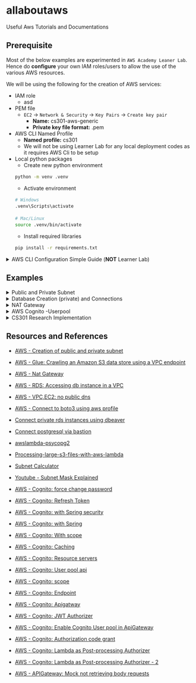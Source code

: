 # allaboutaws
Useful Aws Tutorials and Documentations

## Prerequisite 
Most of the below examples are experimented in `AWS Academy Leaner Lab`. Hence do **configure** your own IAM roles/users to allow the use of the various AWS resources.

We will be using the following for the creation of AWS services:
- IAM role
    - asd
- PEM file
    - `EC2` -> `Network & Security` -> `Key Pairs` -> `Create key pair`
        - **Name:** cs301-aws-generic
        - **Private key file format:** .pem
- AWS CLI Named Profile
    - **Named profile:** cs301
    - We will not be using Learner Lab for any local deployment codes as it requires AWS Cli to be setup
- Local python packages
    - Create new python environment
    ```sh
    python -m venv .venv
    ```
    - Activate environment
    ```sh
    # Windows
    .venv\Scripts\activate

    # Mac/Linux
    source .venv/bin/activate
    ```
    - Install required libraries
    ```sh
    pip install -r requirements.txt
    ```

<details>
<summary>AWS CLI Configuration Simple Guide (<b>NOT</b> Learner Lab) </summary>

1. Install AWS Cli based on your operating system.
    - [Download installer](https://docs.aws.amazon.com/cli/latest/userguide/getting-started-install.html)
2. Since this is not our main aws account, we can configure as a named profile and be part of our profile collection. Otherwise, just `aws configure` is suffice if you want a quick setup and assign the the values as your main credentials
    ```sh
    aws configure --profile <profile-name-of-your-choice>
    # AWS Access Key ID [None]: AKIAI44QH8DHBEXAMPLE
    # AWS Secret Access Key [None]: je7MtGbClwBF/2Zp9Utk/h3yCo8nvbEXAMPLEKEY
    # Default region name [None]: us-east-1
    # Default output format [None]: text
    ```
3. You can check the output by giving the command `aws configure list`
    <img src="static/aws-cli-profile.png">
4. Do note that if you are using a named profile, you have to specify the profile whenever you use an aws resource
    - for e.g.
    ```python
    import boto3

    # Include this line to attach profile to a session
    boto3.setup_default_session(profile_name='dev') 

    boto3.resource('s3') # and so on and so forth
    ```

Below is a list of useful commands for your development
- aws --version
- aws configure list
- aws configure set < key > < value >
- aws configure get < key >
- aws configure list-profiles


</details>

## Examples 
<details>
<summary>Public and Private Subnet </summary>

<img src="static/vpc-private-public-subnet.png">  <!-- weight = "" height = "" -->

### Summary
We will be creating a 
- 1 vpc *(IP address of 10.0.0.0/16)* to allow **65534** hosts (256*256 - 2)
- 1 public subnet *(IP address of 10.0.1.0/24)* to allow **254** hosts (256 - 2)
- 1 private subnet *(IP address of 10.0.2.0/24)* to allow **254** hosts (256 - 2)

The key difference between a private and a public subnet is that private subnet associated with a route table that **doesn’t have a route to an internet gateway**.

### Implementation Steps

**NOTE:** You can click **VPC and more** to create a new VPC with 2 public and 2 private subnet configured automatically for you. Click [here](./static/aws-create-vpc-and-more.png) to see the visualisation!


1. Create VPC
    - `VPC (service)` -> `Virtual private cloud (left navigation menu)` -> `Your VPCs` -> `Create VPC`
        - **Name:** vpc-demo
        - **IPv4 CIDR:** 10.0.0.0/16
2. Create Subnet for both private and public
    - `VPC (service)` -> `Virtual private cloud (left navigation menu)` -> `Subnets` -> `Create subnet`
        - **VPC ID:** <select your VPC from (1)> 
        - **Subnet name:** subnet-public-1, subnet-private-1
        - **Availability Zone:** us-east-1a , us-east-1b *(you can allow AWS to choose for you but I assign manually for better control of resources later on)*
        - **IPv4 CIDR block:** 10.0.1.0/24 , 10.0.2.0/24 respectively
        - CLICK `add new subnet` to add more
3. Create a new Internet gateways
    - `VPC (service)` -> `Virtual private cloud (left navigation menu)` -> `Internet gateways` -> `Create internet gateway`
        - **Name tag:** demo-internet-gateway
    - Click on your gateway, from `Actions` -> `Attach to VPC` 
        - **Available VPCs**: <select your VPC from (1)> 
4. Create Route tables for your private and public subnets
    - Do note that a default route table is already attached during the creation of VPC. In this case we will be using the **default route table for the private subnet** since it is not routed to any internet gateway.
        <img src="static/aws-default-route-table.png">
    - Change the name of the default route table for the private subnet
        - `VPC (service)` -> `Virtual private cloud (left navigation menu)` -> `Route tables`
        - Find the default route table that is under your vpc and hover your mouse-tip to the `-` under the `Name` column.
            - **Edit Name:**: rt-private-1
    - Create route table for public subnet
        - `VPC (service)` -> `Virtual private cloud (left navigation menu)` -> `Route tables` -> `Create route table`
            - **Edit Name:**: rt-public
            - **VPC:** <select your VPC from (1)> 
        - Once created, click on `Edit Routes` and `Add route`
            - **Destination:** 0.0.0.0/0
            - **Target:** Click `Internet Gateway` and you will see the gateway that you have attached in (3)
5. Change the route table for your public subnet *(private subnet should already be attached to the default route table which you renamed at (4))*
    - `VPC (service)` -> `Virtual private cloud (left navigation menu)` -> `Subnets`
    - Click on your public subnet *(subnet-public-1)*
    - Under `Route table`, click `Edit route association` and change the route table ID
        - **Route table ID:**: rt-public
6. Enable DNS hostname in VPC - allow public DNS hostname (if not you have to create eastic IP address for every resource)
    - Check this StackOverFlow [here](https://stackoverflow.com/questions/20941704/ec2-instance-has-no-public-dns)
    - `VPC (service)` -> `Virtual private cloud (left navigation menu)` -> `Your VPCs`
    - Click on your VPC and `Actions` -> `Edit VPC settings`
    - Check Enable DNS hostname
7. Auto-assign public IPv4 address for your public subnet
    - `VPC (service)` -> `Virtual private cloud (left navigation menu)` -> `Subnets`
    - Click on your public subnet and `Actions` -> `Edit subnet settings`
    - check `Enable auto-assign public IPv4 address`
8. YAY! you have successfully setup a private and a public subnet under your own VPC! You can visualise the resource map by clicking on your `VPC`. From the image below, you can see that the two different subnets are associated with different route table. Only the public subnet can access the internet gateway.
    <img src="static/aws-vpc-setup-demo.png">



</details>

<details>
<summary>Database Creation (private) and Connections</summary>

### Summary

<img src="static/aws-rds-setup-subnet.png">

We will be creating a private PostgreSQL DB RDS instance (Learnerlab do not have access AWS Aurora) and will be connecting to it through our local laptop using a proxy (EC2). 

**NOTE:** Do setup your vpc and subnets as from `Public and Private Subnet` section as we will be using them in our implementation.

### Implementation Steps
1. Create Proxy (EC2) in public subnet
    - `EC2 (service)` -> `Instances (left navigation menu)` -> `Instances` -> `Launch instances`
        - **Name:** ec2-proxy
        - **Amazon Machine Image (AMI):** Amazon Linux 2 AMI (free tier eligible)
        - **Instance type:** t2.micro (free tier eligible)
        - **Key pair name:** cs301-aws-generic *(check prerequisite)*
        - Click **Edit** under Network settings
        - **VPC:** vpc-demo *(created from `Public and Private Subnet` section)*
        - **Subnet:** subnet-public-1 *(created from `Public and Private Subnet` section)*
        - **Auto-assign public IP:** Enable
        - **Firewall (security groups):** Create security group (selected) 
        - **Security group name:** proxy-ec2-sg
2. Create DB subnet group 
    - Before that, create another private subnet as DB subnet group need to cover at least 2 AZs. Follow `Public and Private Subnet` section
    - `RDS (service)` -> `Subnet groups (left navigation menu)` -> `Create subnet group`
        - **Name:** private-db-subnet
        - **VPC:** vpc-demo *(created from `Public and Private Subnet` section)*
        - **Availability Zones:** us-east-1b, us-east-1c *(where our private subnets are)*
        - **Subnets:** 10.0.2.0/24, 10.0.3.0/24 *(created from `Public and Private Subnet` section)*
3. Create RDS instance
    - `RDS (service)` -> `Databases (left navigation menu)` -> `Create database`
        - **Engine type:** PostgreSQL
        - **Templates:** Free Tier
        - **DB instance identifier:** demo-db
        - **Master username:**: postgres **(Unchanged)**
        - **Master password:**: < password >
        - Under `Connectivity`
        - **Compute resource:**: Don't connect to an EC2 compute resource (selected) -> **we will manually set up**
        - **Virtual private cloud (VPC):** vpc-demo *(created from `Public and Private Subnet` section)*
        - **DB subnet group:** private-db-subnet *(created in step 2)*
        - **Public access:** No
        - **VPC security group (firewall):** private-db-sg
        - Under `Additional configuration` (Optional)
            - **Initial database name:** < db name >

4. Modify Security Group for your proxy and RDS
    - `EC2 (service)` -> `Network & Security (left navigation menu)` -> `Security Groups`
        - Click on the security group under the name you have assigned for your proxy in step 1 **(proxy-ec2-sg)**
            - Under `Outbound rules`, click on `Edit outbound rules` and add
                - **Type:** Custom TCP *(or you can just specific your database and it will update the port range as well)*
                - **Port Range:** 5432 *(PostgreSQL - change accordingly to your db)*
                - **Destination:** private-db-sg *(Security group created in step 3)* *(Alternatively, you can specify the rds instance IP directly)*
        - Click on the security group under the name you have assigned for your RDS in step 3 **(private-db-sg)**
            - Under `Inbound rules`, click on `Edit inbound rules`
                - remove existing rules and add:
                - **Type:** Custom TCP *(or you can just specific your database and it will update the port range as well)*
                - **Port Range:** 5432 *(PostgreSQL - change accordingly to your db)*
                - **Destination:** proxy-ec2-sg *(Security group of ec2)* *(Alternatively, you can specify the ec2 instance IP directly)*
    - This allows your proxy to add as a bastion host to connect with the RDS in your private subnet
5. Test Connection using Dbeaver
    - Establish **SSH Tunneling** to connect the RDS instance in the private subnet to your EC2 to local machine
        ```sh
        ssh -i testinstance.pem -4 -N -L randomlocalport:DB-endpoint:DB-port username@PublicIPAddress

        # For example
        ssh -i cs301-aws-generic.pem -4 -N -L 8003:demo-db.cmkdoo9tbsig.us-east-1.rds.amazonaws.com:5432 ec2-user@ec2-34-200-231-59.compute-1.amazonaws.com
        ```
        - Explaination of command: [here](https://explainshell.com/explain?cmd=ssh+-i+testinstance.pem+-4+-N+-L+randomport%3ADB-endpoint%3ADB-port+username%40PublicIPAddress)
    - You can check if the tunnel is established by listening to the port that you set above:
        ```sh
        netstat -ntap tcp | grep -i LISTEN | grep portnumber

        # For example
        netstat -ntap tcp | grep -i LISTEN | grep 8003

        # Sample output
        # tcp        0      0 127.0.0.1:8003          0.0.0.0:*               LISTEN      105/ssh
        ```
        - Explaination of command: [here](https://explainshell.com/explain?cmd=netstat+-ntap+tcp+%7C+grep+-i+LISTEN+%7C+grep+8003)
    - You can then connect to the rds instance through the local port you have set
        <img src="static/dbeaver-rds-connect.png">

</details>

<details>
<summary>NAT Gateway </summary>

Learner Lab **does not allow** the creation of NAT Gateway. But we can also access the internet from a private subnet

1. Make sure that your private subnet and public subnet are in the same availability zone.
2. Create a NAT Gateway in the public subnet
3. Edit the route table for your private subnet and add the followings:
    - **Destination:** 0.0.0.0/0
    - **Target:** nat-gateway-id

If we do not wish to use NAT Gateway, we have to set up a reverse proxy to forward the HTTP requests. This include setting up an ec2 instance in the public subnet and having installing apache to do the reverse proxy. Reference source can be found [here](https://serverfault.com/questions/569626/how-to-set-up-port-forwarding-on-amazon-ec2).


</details>

<details>
<summary>AWS Cognito -Userpool </summary>

<p align="center" width="100%">
    <img src="static/aws-cognito-diagram.png">
</p>

### Summary

### Implementation Steps
1. Set up user pool
    - Settting up user pool is quite straightforward. Do refer to this [link](https://docs.aws.amazon.com/cognito/latest/developerguide/cognito-user-pool-as-user-directory.html) for the various options that AWS provides.
    - For this example, we will be doing the followings (else stay default):
        - **Cognito user pool sign-in options:** User name
        - **MFA enforcement:** No MFA *(speed up sign in process at the risk of security)*
        - **Self-service account recovery:** Unchecked Self-service account recovery *(we will not be using the hosted UI)*
        - **Self-registration:** Unchecked self-registration *(we will not be using the hosted UI)*
        - **Allow Cognito to automatically send messages to verify and confirm - Recommended:** Unchecked *(Since we are creating fake user account, we will be using lambda or api to confirm user account instead)*
        - Include
        - Under `Custom attributes - optional`, [Name, Type, Min - optional, Max - optional, Mutable]
            - Add username, string, 2, 10, NOT mutable
            - Add test, string, 1, 50, mutable
        - **Email provider:** Send email with Cognito *(for dev purposes)*
        - **User pool name:** dev-pool
        - **App client name:** dev-app-public *(client secret should be unchecked by default)*
        - Under `Advanced app client settings`:
            - Include **ALLOW_USER_PASSWORD_AUTH** in `Authentication flows`
2. We can either setup users/groups in AWS console UI or creating them via python sdk (faster).
    - Full list of commands can be found >[here](https://boto3.amazonaws.com/v1/documentation/api/latest/reference/services/cognito-idp.html)<
    - There are helper functions set up for you in [aws.py](./scripts/utils/aws.py) for faster creation of users/groups. Alternatively, you can create via the console UI.
3. There are two ways to manage users in user pool and get authenication tokens, either through **Hosted UI (OIDC API)** or **Amazon Cognito user pools API (Boto3 python in this case)**. The difference between the two is that we can set custom scope for OIDC API whereas a fixed scope: `aws.cognito.signin.user.admin` is assigned for native API like boto3. 
    
    Reference link: [here](https://docs.aws.amazon.com/cognito/latest/developerguide/user-pools-API-operations.html)
    - Hosted UI (OIDC API)
        - Since we did not configure any Hosted UI in step 1, we have to create a cognito domain for our Hosted UI authentication endpoints.
            - Click on your userpool and navigate `App integration` -> `Domain` -> `Action` -> `Create Cognito Domain`
        - We can either get the access_token by logging in through the hosted UI or using [Amazon Cognito Identity SDK](https://www.npmjs.com/package/amazon-cognito-identity-js). Detailed documentation can be found >[here](https://developer.amazon.com/docs/login-with-amazon/authorization-code-grant.html#server-apps)<
        - Flow: Get authorization Code -> get Access token -> get Identity token
        - *Demonstration example pending*
    - Native API (Boto3)
        - Configure config.json and .env file
            - Change the **username** and **password** in [config.json](./scripts/utils/config.json) file under `cognito.get_token.AuthParameters`
            - Set **COGNITO_CLIENT_ID** and **COGNITO_CLIENT_SECRET** (if applicable) in [.env file](./scripts/utils/.env.example)
            - Rename `.env.example` to `.env` to follow along the next few steps and prevent any commit/push to github thereafter.
        - aws.py
            - As mentioned, there are some helper functions which is from the boto3 documentation. You can get/refresh/revoke token using this script.
            ```sh
            usage: aws.py [-h] [--resource RESOURCE] [--action ACTION] [--config CONFIG] [--env ENV] [--s3profile S3PROFILE]
                        [--verbose]

            options:
            -h, --help            show this help message and exit
            --resource RESOURCE   Supported resource: cognito
            --action ACTION       Supported action: get_token, refresh_token, revoke_token
            --config CONFIG       Config file relative to aws.py
            --env ENV             Environment file relative to aws.py
            --s3profile S3PROFILE
                                    S3 Session for local development
            --verbose             Print everything
            ```
        - Get Access Token
            - `COGNITO_REFRESH_TOKEN`, `COGNITO_ACCESS_TOKEN`, `COGNITO_ID_TOKEN` will be saved in your environment file if response is successful.
            ```sh
            # Sample code
            python scripts\utils\aws.py --resource cognito --action get_token --config config.json --env .env --s3profile cs301 --verbose 
            ```            
        - Refresh Access Token
            - `COGNITO_ACCESS_TOKEN`, `COGNITO_ID_TOKEN` will be saved in your environment file if response is successful.
            ```sh
            # Sample code
            python scripts\utils\aws.py --resource cognito --action refresh_token --config config.json --env .env --s3profile cs301 --verbose 
            ``` 
        - Refresh Revoke Token
            ```sh
            # Sample code
            python scripts\utils\aws.py --resource cognito --action revoke_token --config config.json --env .env --s3profile cs301 --verbose 
            ``` 
    - Curl -> [Using javascript SDK - no custom scope](https://gist.github.com/miguelmota/8b519212aca47210d529532b3d8e5b2f)
4. Create a simple API gateway for testing `(Serverless Authentication and Authorization)`
    - A simple walkthrough can be found >[here](https://aws.amazon.com/premiumsupport/knowledge-center/api-gateway-cognito-user-pool-authorizer/)<
    - `Api Gateway (service)` -> `Create API` -> `REST API (NON-private)`
        - **API name:** dev-apigateway
    - Create Authorizers
        - Click on your api gateway and go to `Authorizers (left menu)` -> `Create new Authorizer`
        - **Name:** dev-authorizer-1
        - **Type:** Cognito
        - **Cognito User Pool :** *Click on the user pool that you have created*
        - **Token Source:** Authorization
    - Created the following endpoints (`Actions` -> `Create methods`)
        - GET endpoint: authenticating using `access token`
            - **Integration type:** Mock **(just need to return a json object)**
            - Click on the endpoint and under `GET - Integration Response`, expand the current response with response status of **200**. Under `Mapping Templates`, add mapping template:
                - **Content-Type:** application/json
                - **Generate template:** Empty
                - **Template:** {"message": "Authorized!!!"}
            - Under Settings
                - **Authorization:** dev-authorizer-1 *(might have to refresh to see your created authorizers)*
                - **OAuth Scopes:** aws.cognito.signin.user.admin *(we are creating the tokens from native API)* 
        - POST endpoint: authenticating using `identity token`
            - **Integration type:** Mock **(just need to return a json object)**
            - Click on the endpoint and under `GET - Integration Response`, expand the current response with response status of **200**. Under `Mapping Templates`, add mapping template:
                - **Content-Type:** application/json
                - **Generate template:** Empty
                - **Template:** {"message": "Authorized!!!"}
            - Under Settings
                - **Authorization:** dev-authorizer-1 *(might have to refresh to see your created authorizers)*
5. You will find that you will get the result: `{"message": "Authorized!!!"}` if you include the correct token for the authorization headers for both GET and POST endpoint respectively. 
    - By doing **OAuth2 Authentication**, you are using the **access token** to authenticate your identity as well as to authorize access to the various endpoints based on the scope provided.
    - Whereas if you are using the **identity token** to authenticate, AWS will just check whether the credentials matches those in the user pool **(openid authentication)**.
    - Scenario: provide access token to GET endpoint *(success)*
        <img src="static/aws-apigateway-cognito-authorized.png">
    - Scenario: provide identity token to GET endpoint *(Fail)*
        <img src="static/aws-apigateway-cognito-unauthorized.png">
6. Futher research (at your own sweet time)
    - API Gateway Lambda authorization to customize access to API (abit overkill for our school project)
        - [AWS: API Gateway Using Lambda Authorizer](https://docs.aws.amazon.com/apigateway/latest/developerguide/apigateway-use-lambda-authorizer.html)
        - [Github: Custom Auth Using Lambda](https://github.com/aws-samples/amazon-cognito-api-gateway/blob/80ee4cd9933c4362e30c62a9e52ac5b880d340b6/custom-auth/lambda.py#L56)


*Updating in progress, check scripts/utils/aws.py for more details*


</details>



<details>
<summary>CS301 Research Implementation </summary>

### Summary
The research focuses on evaluating the efficiency of processing large csv files and inserting into a Postgres database through:
1. Recurring Lambda function
2. AWS GLUE

Since this is just a research, there are quite alot of hard-coded values which we should not be doing in real production!

### Implementation Steps (Brief)
1. Recurring lambda function (reference [here](https://medium.com/swlh/processing-large-s3-files-with-aws-lambda-2c5840ae5c91))
    - Lambda does not provide 3rd party libraries out of the box. We have to zip the files and upload the lambda codes.
    - Zip the psycopg2 folder of your choice together ([awslambda-psycopg2 Github repo](https://github.com/jkehler/awslambda-psycopg2)) with the lambda handler code found [here](./scripts/research_lambda_handler.py)
    - Remember to increase the default time limit to 15 minutes.
2. AWS Glue
    - Attached an Amazon S3 endpoint to the VPC. Check [here](https://docs.aws.amazon.com/glue/latest/dg/connection-S3-VPC.html) for more details.
    - Create Crawler to get s3 files and process columns
    - Establish connection with Postgres database and create Crawler as well
    - Copy/upload the python script and create job. [Glue script](./scripts/research_glue_etl_test.py)

### Results - Lambda
The usual practice of ingesting data from a large CSV file is to send records to a message queue and allow the processing of each record to run asynchronously. The team simulated this environment by invoking an AWS Lambda function to open the CSV file and create a generator to receive each row. These rows are processed and sent to the database. 

As each lambda function has a maximum duration limit of 15 minutes, the function regularly checks if the remaining time is more than the stipulated time (defined by us) after each row retrieval. Another lambda function will be invoked asynchronously with the same event object and the additional offset value. This offset value helps to determine the last position of the processed records. 

<p align="center" width="100%">
    <img src="static/aws-research-lambda-logs.png">
    <img src="static/aws-research-lambda-insert-time.png">
</p>

The whole process took approximately 28 minutes for 478,817 records. The team reckons that the duration will increase as the processing algorithm gets more complex. 

### Results - Glue
The entire CSV file is processed and only sent to the database once all algorithms run successfully. The insertion of  478,817 records took approximately 3 seconds and the glue job took approximately 3 to 5 minutes. 

<p align="center" width="100%">
    <img src="static/aws-research-glue-logs.png">
    <img src="static/aws-research-glue-insert-time.png">
</p>


</details>



## Resources and References
- [AWS - Creation of public and private subnet](https://www.1cloudhub.com/aws-vpc-101-creation-of-public-subnet-and-private-subnet-in-vpc-and-test-connectivity/)
- [AWS - Glue: Crawling an Amazon S3 data store using a VPC endpoint](https://docs.aws.amazon.com/glue/latest/dg/connection-S3-VPC.html)
- [AWS - Nat Gateway](https://docs.aws.amazon.com/vpc/latest/userguide/nat-gateway-scenarios.html#public-nat-internet-access)
- [AWS - RDS: Accessing db instance in a VPC](https://docs.aws.amazon.com/AmazonRDS/latest/UserGuide/USER_VPC.Scenarios.html#USER_VPC.Scenario1)
- [AWS - VPC,EC2: no public dns](https://stackoverflow.com/questions/20941704/ec2-instance-has-no-public-dns)
- [AWS - Connect to boto3 using aws profile](https://stackoverflow.com/questions/33378422/how-to-choose-an-aws-profile-when-using-boto3-to-connect-to-cloudfront)
- [Connect private rds instances using dbeaver](https://fitdevops.in/connect-to-private-rds-instances-using-dbeaver/)
- [Connect postgresql via bastion](https://gist.github.com/kshailen/0d4f78596b0ab12659be908163ed1fc2)
- [awslambda-psycopg2](https://github.com/jkehler/awslambda-psycopg2)
- [Processing-large-s3-files-with-aws-lambda](https://medium.com/swlh/processing-large-s3-files-with-aws-lambda-2c5840ae5c91)
- [Subnet Calculator](https://www.davidc.net/sites/default/subnets/subnets.html)
- [Youtube - Subnet Mask Explained](https://www.youtube.com/watch?v=s_Ntt6eTn94)

- [AWS - Cognito: force change password](https://stackoverflow.com/questions/40287012/how-to-change-user-status-force-change-password)
- [AWS - Cognito: Refresh Token](https://stackoverflow.com/questions/65351577/boto3-initiate-auth-raises-notauthorizedexception-for-valid-refresh-tokens)
- [AWS - Cognito: with Spring security](https://medium.com/cloud-base/resource-server-with-cognito-b7fbfbee0155)
- [AWS - Cognito: with Spring](https://stackoverflow.com/questions/74572577/springboot-aws-cognito-configuration-i-need-some-clarification)
- [AWS - Cognito: With scope](https://stackoverflow.com/questions/63177503/login-cognito-using-with-scope-openid-using-id-token-or-access-token-dont-worki)
- [AWS - Cognito: Caching](https://docs.aws.amazon.com/cognito/latest/developerguide/amazon-cognito-user-pools-using-tokens-caching-tokens.html)
- [AWS - Cognito: Resource servers](https://docs.aws.amazon.com/cognito/latest/developerguide/cognito-user-pools-define-resource-servers.html)
- [AWS - Cognito: User pool api](https://docs.aws.amazon.com/cognito/latest/developerguide/user-pools-API-operations.html)
- [AWS - Cognito: scope](https://stackoverflow.com/questions/74778608/getting-access-tokens-with-cognito-using-username-and-password)
- [AWS - Cognito: Endpoint](https://docs.aws.amazon.com/cognito/latest/developerguide/token-endpoint.html)
- [AWS - Cognito: Apigatway](https://docs.aws.amazon.com/apigateway/latest/developerguide/apigateway-create-cognito-user-pool.html)
- [AWS - Cognito: JWT Authorizer](https://docs.aws.amazon.com/apigateway/latest/developerguide/http-api-jwt-authorizer.html)
- [AWS - Cognito: Enable Cognito User pool in ApiGateway](https://docs.aws.amazon.com/apigateway/latest/developerguide/apigateway-enable-cognito-user-pool.html)
- [AWS - Cognito: Authorization code grant](https://developer.amazon.com/docs/login-with-amazon/authorization-code-grant.html)
- [AWS - Cognito: Lambda as Post-processing Authorizer](https://github.com/aws-samples/amazon-cognito-api-gateway/tree/80ee4cd9933c4362e30c62a9e52ac5b880d340b6)
- [AWS - Cognito: Lambda as Post-processing Authorizer - 2](https://stackoverflow.com/questions/71274311/aws-api-gateway-authorize-cognito-user-groups)
- [AWS - APIGateway: Mock not retrieving body requests](https://stackoverflow.com/questions/69635065/api-gateway-not-retreiving-request-body)